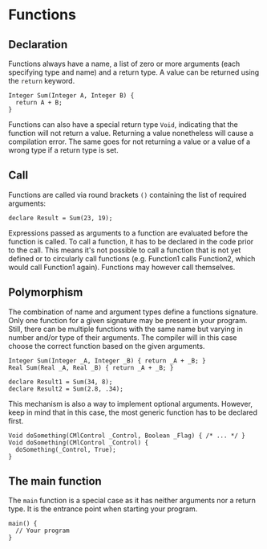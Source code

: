 # Functions

## Declaration
Functions always have a name, a list of zero or more arguments (each specifying type and name) and a return type. A value can be returned using the `return` keyword.

```ManiaScript
Integer Sum(Integer A, Integer B) {
  return A + B;
}
```

Functions can also have a special return type `Void`, indicating that the function will not return a value. Returning a value nonetheless will cause a compilation error. The same goes for not returning a value or a value of a wrong type if a return type is set.

## Call
Functions are called via round brackets `()` containing the list of required arguments:

```ManiaScript
declare Result = Sum(23, 19);
```

Expressions passed as arguments to a function are evaluated before the function is called. To call a function, it has to be declared in the code prior to the call. This means it's not possible to call a function that is not yet defined or to circularly call functions (e.g. Function1 calls Function2, which would call Function1 again). Functions may however call themselves.

## Polymorphism
The combination of name and argument types define a functions signature. Only one function for a given signature may be present in your program. Still, there can be multiple functions with the same name but varying in number and/or type of their arguments. The compiler will in this case choose the correct function based on the given arguments.

```ManiaScript
Integer Sum(Integer _A, Integer _B) { return _A + _B; }
Real Sum(Real _A, Real _B) { return _A + _B; }
```

```ManiaScript
declare Result1 = Sum(34, 8);
declare Result2 = Sum(2.8, .34);
```

This mechanism is also a way to implement optional arguments. However, keep in mind that in this case, the most generic function has to be declared first.

```ManiaScript
Void doSomething(CMlControl _Control, Boolean _Flag) { /* ... */ }
Void doSomething(CMlControl _Control) {
  doSomething(_Control, True);
}
```

## The main function
The `main` function is a special case as it has neither arguments nor a return type. It is the entrance point when starting your program.

```ManiaScript
main() {
  // Your program
}
```
